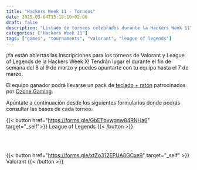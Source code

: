 ```yaml
---
title: "Hackers Week 11 - Torneos"
date: 2025-03-04T15:18:10+02:00
draft: false
description: "Listado de torneos celebrados durante la Hackers Week 11"
categories: ["Hackers Week 11"]
tags: ["games", "tournaments", "valorant", "league of legends"]
---
```


¡Ya están abiertas las inscripciones para los torneos de Valorant y League of Legends de la Hackers Week X!
Tendrán lugar el durante el fin de semana del 8 al 9 de marzo y puedes apuntarte con tu equipo hasta el 7 de marzo.

El equipo ganador podrá llevarse un pack de [teclado + ratón](https://ozonegaming.com/products/double-tap) patrocinados por [Ozone Gaming](https://ozonegaming.com).

Apúntate a continuación desde los siguientes formularios donde podrás consultar las bases de cada torneo.

{{< button href="https://forms.gle/GbETbvwgnw84RNHa6" target="_self">}}
League of Legends
{{< /button >}}

<br />
<br />

{{< button href="https://forms.gle/xtZo312EPUA8GCxe9" target="_self" >}}
Valorant
{{< /button >}}
